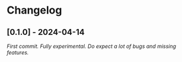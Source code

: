 # Changelog

## [0.1.0] - 2024-04-14

_First commit. Fully experimental. Do expect a lot of bugs and missing features._
